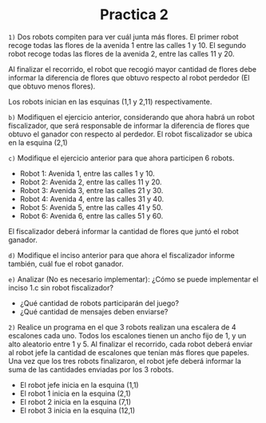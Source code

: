 <h1 align="center">Practica 2</h1>

```1)``` Dos robots compiten para ver cuál junta más flores. El primer robot recoge todas las flores de la avenida 1 entre las calles 1 y 10. El segundo robot recoge todas las flores de la avenida 2, entre las calles 11 y 20.

Al finalizar el recorrido, el robot que recogió mayor cantidad de flores debe informar la diferencia de flores que obtuvo respecto al robot perdedor (El que obtuvo menos flores).

Los robots inician en las esquinas (1,1 y 2,11) respectivamente.

```b)``` Modifiquen el ejercicio anterior, considerando que ahora habrá un robot fiscalizador, que será responsable de informar la diferencia de flores que obtuvo el ganador con respecto al perdedor. El robot fiscalizador se ubica en la esquina (2,1)

```c)``` Modifique el ejercicio anterior para que ahora participen 6 robots.
- Robot 1: Avenida 1, entre las calles 1 y 10.
- Robot 2: Avenida 2, entre las calles 11 y 20.
- Robot 3: Avenida 3, entre las calles 21 y 30.
- Robot 4: Avenida 4, entre las calles 31 y 40.
- Robot 5: Avenida 5, entre las calles 41 y 50.
- Robot 6: Avenida 6, entre las calles 51 y 60.

El fiscalizador deberá informar la cantidad de flores que juntó el robot ganador.

```d)``` Modifique el inciso anterior para que ahora el fiscalizador informe también, cuál fue el robot ganador.

```e)``` Analizar (No es necesario implementar): ¿Cómo se puede implementar el inciso 1.c sin robot fiscalizador?

- ¿Qué cantidad de robots participarán del juego?
- ¿Qué cantidad de mensajes deben enviarse?

```2)``` Realice un programa en el que 3 robots realizan una escalera de 4 escalones cada uno. Todos los escalones tienen un ancho fijo de 1, y un alto aleatorio entre 1 y 5. Al
finalizar el recorrido, cada robot deberá enviar al robot jefe la cantidad de escalones que tenían más flores que papeles. Una vez que los tres robots finalizaron, el robot jefe deberá informar la suma de las cantidades enviadas por los 3 robots.

- El robot jefe inicia en la esquina (1,1)
- El robot 1 inicia en la esquina (2,1)
- El robot 2 inicia en la esquina (7,1)
- El robot 3 inicia en la esquina (12,1)
